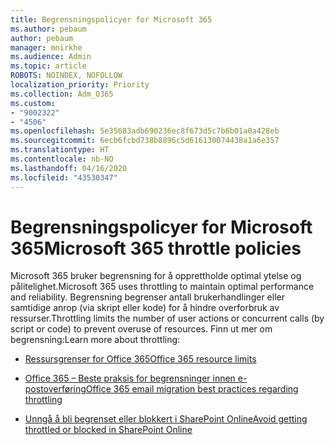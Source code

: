 ```yaml
---
title: Begrensningspolicyer for Microsoft 365
ms.author: pebaum
author: pebaum
manager: mnirkhe
ms.audience: Admin
ms.topic: article
ROBOTS: NOINDEX, NOFOLLOW
localization_priority: Priority
ms.collection: Adm_O365
ms.custom:
- "9002322"
- "4506"
ms.openlocfilehash: 5e35683adb690236ec8f673d5c7b6b01a0a428eb
ms.sourcegitcommit: 6ecb6fcbd738b8896c5d616130074438a1a6e357
ms.translationtype: HT
ms.contentlocale: nb-NO
ms.lasthandoff: 04/16/2020
ms.locfileid: "43530347"
---
```

# <a name="microsoft-365-throttle-policies"></a><span data-ttu-id="babdd-102">Begrensningspolicyer for Microsoft 365</span><span class="sxs-lookup"><span data-stu-id="babdd-102">Microsoft 365 throttle policies</span></span>

<span data-ttu-id="babdd-103">Microsoft 365 bruker begrensning for å opprettholde optimal ytelse og pålitelighet.</span><span class="sxs-lookup"><span data-stu-id="babdd-103">Microsoft 365 uses throttling to maintain optimal performance and reliability.</span></span> <span data-ttu-id="babdd-104">Begrensning begrenser antall brukerhandlinger eller samtidige anrop (via skript eller kode) for å hindre overforbruk av ressurser.</span><span class="sxs-lookup"><span data-stu-id="babdd-104">Throttling limits the number of user actions or concurrent calls (by script or code) to prevent overuse of resources.</span></span> <span data-ttu-id="babdd-105">Finn ut mer om begrensning:</span><span class="sxs-lookup"><span data-stu-id="babdd-105">Learn more about throttling:</span></span>

- [<span data-ttu-id="babdd-106">Ressursgrenser for Office 365</span><span class="sxs-lookup"><span data-stu-id="babdd-106">Office 365 resource limits</span></span>](https://docs.microsoft.com/office365/Enterprise/office-365-resource-limits)

- [<span data-ttu-id="babdd-107">Office 365 – Beste praksis for begrensninger innen e-postoverføring</span><span class="sxs-lookup"><span data-stu-id="babdd-107">Office 365 email migration best practices regarding throttling</span></span>](https://docs.microsoft.com/exchange/mailbox-migration/office-365-migration-best-practices#office-365-throttling)

- [<span data-ttu-id="babdd-108">Unngå å bli begrenset eller blokkert i SharePoint Online</span><span class="sxs-lookup"><span data-stu-id="babdd-108">Avoid getting throttled or blocked in SharePoint Online</span></span>](https://docs.microsoft.com/sharepoint/dev/general-development/how-to-avoid-getting-throttled-or-blocked-in-sharepoint-online)
